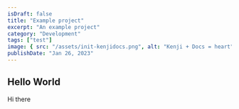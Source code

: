 ```yaml
---
isDraft: false
title: "Example project"
excerpt: "An example project"
category: "Development"
tags: ["test"]
image: { src: "/assets/init-kenjidocs.png", alt: "Kenji + Docs = heart" }
publishDate: "Jan 26, 2023"
---
```


## Hello World

Hi there
